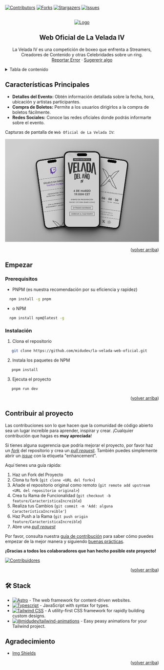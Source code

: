 <a name="readme-top"></a>

[![Contributors][contributors-shield]][contributors-url]
[![Forks][forks-shield]][forks-url]
[![Stargazers][stars-shield]][stars-url]
[![Issues][issues-shield]][issues-url]

<!-- PROJECT LOGO -->
<br />
<div align="center">
  <a href="https://github.com/midudev/la-velada-web-oficial">
    <img src="https://github.com/ZeroxyDev/la-velada-web-oficial/assets/93105414/96da08dd-21c4-4e56-a3ed-f235bf176985" alt="Logo" width="800">
  </a>

  ## Web Oficial de La Velada IV

  <p align="center">
    La Velada IV es una competición de boxeo que enfrenta a Streamers, Creadores de Contenido y otras Celebridades sobre un ring.
    <br />
    <a href="https://github.com/midudev/la-velada-web-oficial/issues">Reportar Error</a>
    ·
    <a href="https://github.com/midudev/la-velada-web-oficial/issues">Sugererir algo</a>
  </p>
</div>

<!-- TABLE OF CONTENTS -->
<details>
  <summary>Tabla de contenido</summary>
  <ol>
    <li>
      <a href="#about-the-project">Características Principales</a>
    </li>
    <li>
      <a href="#getting-started">Empezar</a>
      <ul>
        <li><a href="#prerequisites">Prerequisitos</a></li>
        <li><a href="#installation">Instalación</a></li>
      </ul>
    </li>
    <li><a href="#contributing">Contribuir al proyecto</a></li>
		<li><a href="#acknowledgments">Agradecimiento</a></li>
  </ol>
</details>

<!-- ABOUT THE PROJECT -->
<a name="about-the-project"></a>

## Características Principales

- **Detalles del Evento:** Obtén información detallada sobre la fecha, hora, ubicación y artistas participantes.
- **Compra de Boletos:** Permite a los usuarios dirigirlos a la compra de boletos fácilmente.
- **Redes Sociales:** Conoce las redes oficiales donde podrás informarte sobre el evento.

Capturas de pantalla de `Web Oficial de La Velada IV`:

![Captura de Pantalla de la web en móvil](/public/Mobile_README.png)

<p align="right">(<a href="#readme-top">volver arriba</a>)</p>

<!-- GETTING STARTED -->
<a name="getting-started"></a>
## Empezar

<a name="prerequisites"></a>
### Prerequisitos
* PNPM (es nuestra recomendación por su eficiencia y rapidez)
```sh
  npm install -g pnpm
  ```
* o NPM
```sh
  npm install npm@latest -g
  ```
	
  
<a name="installation"></a>
### Instalación

1. Clona el repositorio
```sh
   git clone https://github.com/midudev/la-velada-web-oficial.git
   ```
2. Instala los paquetes de NPM
```sh
   pnpm install
   ```
3. Ejecuta el proyecto
```sh
   pnpm run dev
   ```

<p align="right">(<a href="#readme-top">volver arriba</a>)</p>

<!-- CONTRIBUTING -->
<a name="contributing"></a>
## Contribuir al proyecto

Las contribuciones son lo que hacen que la comunidad de código abierto sea un lugar increíble para aprender, inspirar y crear. ¡Cualquier contribución que hagas es **muy apreciada**!

Si tienes alguna sugerencia que podría mejorar el proyecto, por favor haz un [_fork_](https://github.com/midudev/la-velada-web-oficial/fork) del repositorio y crea un [_pull request_](https://github.com/midudev/la-velada-web-oficial/pulls). También puedes simplemente abrir un [_issue_](https://github.com/midudev/la-velada-web-oficial/issues) con la etiqueta "enhancement".

Aquí tienes una guía rápida:

1. Haz un Fork del Proyecto
2. Clona tu fork (`git clone <URL del fork>`)
3. Añade el repositorio original como remoto (`git remote add upstream <URL del repositorio original>`)
4. Crea tu Rama de Funcionalidad (`git checkout -b feature/CaracteristicaIncreible`)
5. Realiza tus Cambios (`git commit -m 'Add: alguna CaracterísticaIncreible'`)
6. Haz Push a la Rama (`git push origin feature/CaracteristicaIncreible`)
7. Abre una [_pull request_](https://github.com/midudev/la-velada-web-oficial/pulls)

Por favor, consulta nuestra [guía de contribución](https://github.com/midudev/la-velada-web-oficial/blob/master/CONTRIBUTING.md) para saber cómo puedes empezar de la mejor manera y siguiendo [buenas prácticas](https://github.com/midudev/la-velada-web-oficial/blob/main/CONTRIBUTING.md#buenas-pr%C3%A1cticas-).

**¡Gracias a todos los colaboradores que han hecho posible este proyecto!**

[![Contribuidores](https://contrib.rocks/image?repo=midudev/la-velada-web-oficial)](https://github.com/midudev/la-velada-web-oficial/graphs/contributors)

<p align="right">(<a href="#readme-top">volver arriba</a>)</p>


## 🛠️ Stack

* [![Astro][Astro.js]][Astro-url] - The web framework for content-driven websites.
* [![Typescript][Typescript.js]][Typescript-url] - JavaScript with syntax for types.
* [![Tailwind CSS][Tailwind.com]][Tailwind-url] - A utility-first CSS framework for rapidly building custom designs.
* [![@midudev/tailwind-animations][Midudev]][Midudev-url] - Easy peasy animations for your Tailwind project.

<!-- ACKNOWLEDGMENTS -->
<a name="acknowledgments"></a>
## Agradecimiento

- [Img Shields](https://shields.io)

<p align="right">(<a href="#readme-top">volver arriba</a>)</p>

<!-- MARKDOWN LINKS & IMAGES -->
<!-- https://www.markdownguide.org/basic-syntax/#reference-style-links -->

[Astro-url]: https://astro.build/
[Typescript-url]: https://www.typescriptlang.org/
[Tailwind-url]: https://tailwindcss.com/
[Midudev-url]: https://tailwindcss-animations.vercel.app
[Astro.js]: https://img.shields.io/badge/Astro-fff?style=for-the-badge&logo=astro&logoColor=bd303a&color=352563
[Typescript.js]: https://img.shields.io/badge/Typescript-007ACC?style=for-the-badge&logo=typescript&logoColor=white&color=blue
[Tailwind.com]: https://img.shields.io/badge/Tailwind-ffffff?style=for-the-badge&logo=tailwindcss&logoColor=38bdf8
[Midudev]: https://img.shields.io/badge/@midudev/tailwind-animations-ff69b4?style=for-the-badge&logo=node.js&logoColor=white&color=blue
[contributors-shield]: https://img.shields.io/github/contributors/midudev/la-velada-web-oficial.svg?style=for-the-badge
[contributors-url]: https://github.com/midudev/la-velada-web-oficial/graphs/contributors
[downloads-shield]: https://img.shields.io/github/downloads/midudev/la-velada-web-oficial/total?color=%2331c754&label=Downloads&logoColor=%23ffffff
[downloads-url]: https://github.com/midudev/la-velada-web-oficial/releases/latest
[forks-shield]: https://img.shields.io/github/forks/midudev/la-velada-web-oficial.svg?style=for-the-badge
[forks-url]: https://github.com/midudev/la-velada-web-oficial/network/members
[stars-shield]: https://img.shields.io/github/stars/midudev/la-velada-web-oficial.svg?style=for-the-badge
[stars-url]: https://github.com/midudev/la-velada-web-oficial/stargazers
[issues-shield]: https://img.shields.io/github/issues/midudev/la-velada-web-oficial.svg?style=for-the-badge
[issues-url]: https://github.com/midudev/la-velada-web-oficial/issues

